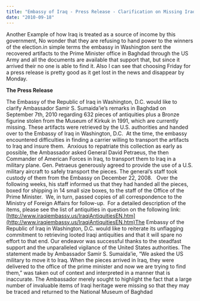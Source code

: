 ```yaml
---
title: "Embassy of Iraq - Press Release - Clarification on Missing Iraqi Artifacts"
date: "2010-09-18"
---
```


Another Example of how Iraq is treated as a source of income by this government, No wonder that they are refusing to hand power to the winners of the election.in simple terms the embassy in Washington sent the recovered artifacts to the Prime Minister office in Baghdad through the US Army and all the documents are available that support that, but since it arrived their no one is able to find it. Also I can see that choosing Friday for a press release is pretty good as it get lost in the news and disappear by Monday. 

**The Press Release** 

The Embassy of the Republic of Iraq in Washington, D.C. would like to clarify Ambassador Samir S. Sumaida’ie’s remarks in Baghdad on September 7th, 2010 regarding 632 pieces of antiquities plus a Bronze figurine stolen from the Museum of Kirkuk in 1991, which are currently missing. These artifacts were retrieved by the U.S. authorities and handed over to the Embassy of Iraq in Washington, D.C.  At the time, the embassy encountered difficulties in finding a carrier willing to transport the artifacts to Iraq and insure them.  Anxious to repatriate this collection as early as possible, the Ambassador asked General David Petraeus, the then Commander of American Forces in Iraq, to transport them to Iraq in a military plane. Gen. Petraeus generously agreed to provide the use of a U.S. military aircraft to safely transport the pieces. The general’s staff took custody of them from the Embassy on December 22, 2008.   Over the following weeks, his staff informed us that they had handed all the pieces, boxed for shipping in 14 small size boxes, to the staff of the Office of the Prime Minister.  We, in turn, passed copies of all correspondence to the Ministry of Foreign Affairs for follow-up.  For a detailed description of the items, please see the list of antiquities in question on the following link: [http://www.iraqiembassy.us/IraqiAntiquitiesEN.htm](http://www.iraqiembassy.us/IraqiAntiquitiesEN.htm)The Embassy of the Republic of Iraq in Washington, D.C. would like to reiterate its unflagging commitment to retrieving looted Iraqi antiquities and that it will spare no effort to that end. Our endeavor was successful thanks to the steadfast support and the unparalleled vigilance of the United States authorities. The statement made by Ambassador Samir S. Sumaida’ie, “We asked the US military to move it to Iraq. When the pieces arrived in Iraq, they were delivered to the office of the prime minister and now we are trying to find them,” was taken out of context and interpreted in a manner that is inaccurate. The Ambassador merely sought to highlight the fact that a large number of invaluable items of Iraqi heritage were missing so that they may be traced and returned to the National Museum of Baghdad
